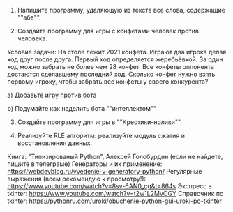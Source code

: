 1. Напишите программу, удаляющую из текста все слова, содержащие ""абв"".

2. Создайте программу для игры с конфетами человек против человека.

Условие задачи: На столе лежит 2021 конфета. Играют два игрока делая ход друг после друга. 
Первый ход определяется жеребьёвкой. За один ход можно забрать не более чем 28 конфет. 
Все конфеты оппонента достаются сделавшему последний ход. 
Сколько конфет нужно взять первому игроку, чтобы забрать все конфеты у своего конкурента?

a) Добавьте игру против бота

b) Подумайте как наделить бота ""интеллектом""

3. Создайте программу для игры в ""Крестики-нолики"".

4. Реализуйте RLE алгоритм: реализуйте модуль сжатия и восстановления данных.



Книга: "Типизированый Python", Алексей Голобурдин (если не найдете, пишите в телеграме)
Генераторы и их применение: https://webdevblog.ru/vvedenie-v-generatory-python/
Регулярные выражения (всем рекомендую к просмотру!): https://www.youtube.com/watch?v=8sv-6AN0_cg&t=864s
Экспресс в tkinter: https://www.youtube.com/watch?v=t2w1L2MvOGY
Справочник по tkinter: https://pythonru.com/uroki/obuchenie-python-gui-uroki-po-tkinter
